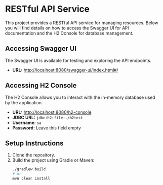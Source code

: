 # RESTful API Service

This project provides a RESTful API service for managing resources. Below you will find details on how to access the Swagger UI for API documentation and the H2 Console for database management.

## Accessing Swagger UI
The Swagger UI is available for testing and exploring the API endpoints.

- **URL:** [http://localhost:8080/swagger-ui/index.html#/](http://localhost:8080/swagger-ui/index.html#/)

## Accessing H2 Console
The H2 Console allows you to interact with the in-memory database used by the application.

- **URL:** [http://localhost:8080/h2-console](http://localhost:8080/h2-console)
- **JDBC URL:** `jdbc:h2:file:./h2test`
- **Username:** `sa`
- **Password:** Leave this field empty

## Setup Instructions
1. Clone the repository.
2. Build the project using Gradle or Maven:
   ```bash
   ./gradlew build
   # or
   mvn clean install
